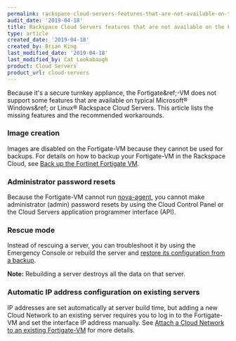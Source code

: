 ```yaml
---
permalink: rackspace-cloud-servers-features-that-are-not-available-on-the-fortigate-vm/
audit_date: '2019-04-18'
title: Rackspace Cloud Servers features that are not available on the Fortigate-VM
type: article
created_date: '2019-04-18'
created_by: Brian King
last_modified_date: '2019-04-18'
last_modified_by: Cat Lookabaugh
product: Cloud Servers
product_url: cloud-servers
---
```


Because it's a secure turnkey appliance, the Fortigate&ref;-VM does not support
some features that are available on typical Microsoft&reg; Windows&ref; or Linux&reg;
Rackspace Cloud Servers. This article lists the missing features and the recommended
workarounds.

### Image creation

Images are disabled on the Fortigate-VM because they cannot be used for backups.
For details on how to backup your Fortigate-VM in the Rackspace Cloud, see
[Back up the Fortinet Fortigate VM](https://support.rackspace.com/support/how-to/back-up-the-fortinet-fortigate-vm/).

### Administrator password resets

Because the Fortigate-VM cannot run
[nova-agent](https://developer.rackspace.com/docs/user-guides/infrastructure/cloud-config/compute/cloud-servers-product-concepts/nova-agent/),
you cannot make administrator (admin) password resets by using the Cloud Control Panel
or the Cloud Servers application programmer interface (API).

### Rescue mode

Instead of rescuing a server, you can troubleshoot it by using the Emergency
Console or rebuild the server and
[restore its configuration from a backup](https://help.fortinet.com/fos50hlp/52data/Content/FortiOS/fortigate-system-administration-52/Firmware/Restoringconfiguration.htm).

**Note:** Rebuilding a server destroys all the data on that server.

### Automatic IP address configuration on existing servers

IP addresses are set automatically at server build time, but adding a new Cloud
Network to an existing server requires you to log in to the Fortigate-VM and set
the interface IP address manually. See
[Attach a Cloud Network to an existing Fortigate-VM](https://support.rackspace.com/support/how-to/attach-a-cloud-network-to-an-existing-fortigate-vm/)
for more details.
